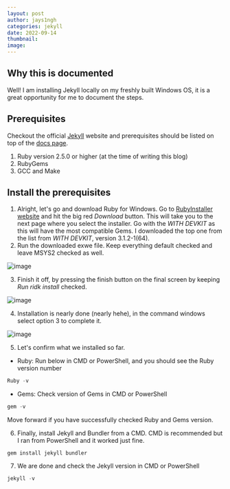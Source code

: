 ```yaml
---
layout: post
author: jays1ngh
categories: jekyll
date: 2022-09-14
thumbnail:
image:
---
```

## Why this is documented
Well! I am installing Jekyll locally on my freshly built Windows OS, it is a great opportunity for me to document the steps.

## Prerequisites
Checkout the official [Jekyll](https://jekyllrb.com/) website and prerequisites should be listed on top of the [docs page](https://jekyllrb.com/docs/).
1. Ruby version 2.5.0 or higher (at the time of writing this blog)
2. RubyGems
3. GCC and Make

## Install the prerequisites
1. Alright, let's go and download Ruby for Windows. Go to [RubyInstaller website](https://rubyinstaller.org/) and hit the big red *Download* button. This will take you to the next page where you select the installer. Go with the *WITH DEVKIT* as this will have the most compatible Gems. I downloaded the top one from the list from *WITH DEVKIT*, version 3.1.2-1(64). 
2. Run the downloaded exwe file. Keep everything default checked and leave MSYS2 checked as well.

![image](https://user-images.githubusercontent.com/72841224/190127486-79a57e23-f67c-4327-a905-856f8db5a373.png)

3. Finish it off, by pressing the finish button on the final screen by keeping *Run ridk install* checked.

![image](https://user-images.githubusercontent.com/72841224/190129586-6d4c39d8-281f-420d-904a-15cd4028b6ca.png)

4. Installation is nearly done (nearly hehe), in the command windows select option 3 to complete it.

![image](https://user-images.githubusercontent.com/72841224/190130148-a47e835a-aa2f-4711-8826-0a94dfab472d.png)

5. Let's confirm what we installed so far.
- Ruby: Run below in CMD or PowerShell, and you should see the Ruby version number
```PowerShell
Ruby -v
```
- Gems: Check version of Gems in CMD or PowerShell
```PowerShell
gem -v
```
Move forward if you have successfully checked Ruby and Gems version.

6. Finally, install Jekyll and Bundler from a CMD. CMD is recommended but I ran from PowerShell and it worked just fine.
```CMD
gem install jekyll bundler
```

7. We are done and check the Jekyll version in CMD or PowerShell
```PowerShell
jekyll -v
````

